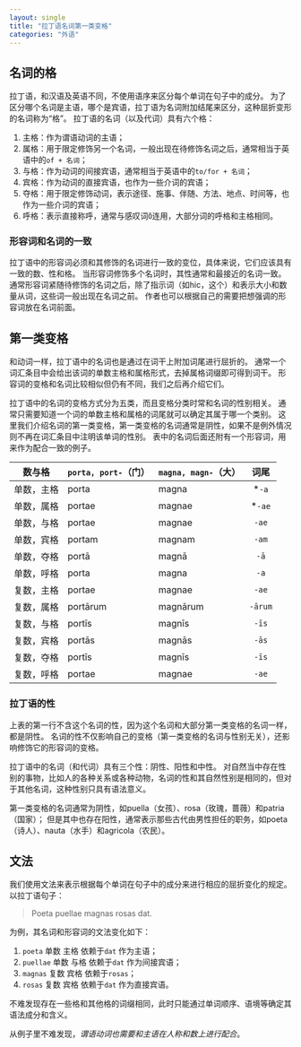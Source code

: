 ```yaml
---
layout: single
title: "拉丁语名词第一类变格"
categories: "外语"
---
```


## 名词的格

拉丁语，和汉语及英语不同，不使用语序来区分每个单词在句子中的成分。
为了区分哪个名词是主语，哪个是宾语，拉丁语为名词附加结尾来区分，这种屈折变形的名词称为“格”。
拉丁语的名词（以及代词）具有六个格：
1. 主格：作为谓语动词的主语；
2. 属格：用于限定修饰另一个名词，一般出现在待修饰名词之后，通常相当于英语中的`of + 名词`；
3. 与格：作为动词的间接宾语，通常相当于英语中的`to/for + 名词`；
4. 宾格：作为动词的直接宾语，也作为一些介词的宾语；
5. 夺格：用于限定修饰动词，表示途径、施事、伴随、方法、地点、时间等，也作为一些介词的宾语；
6. 呼格：表示直接称呼，通常与感叹词`Ō`连用，大部分词的呼格和主格相同。

### 形容词和名词的一致

拉丁语中的形容词必须和其修饰的名词进行一致的变位，具体来说，它们应该具有一致的数、性和格。
当形容词修饰多个名词时，其性通常和最接近的名词一致。
通常形容词紧随待修饰的名词之后，除了指示词（如hic，这个）和表示大小和数量从词，这些词一般出现在名词之前。
作者也可以根据自己的需要把想强调的形容词放在名词前面。

## 第一类变格

和动词一样，拉丁语中的名词也是通过在词干上附加词尾进行屈折的。
通常一个词汇条目中会给出该词的单数主格和属格形式，去掉属格词缀即可得到词干。
形容词的变格和名词比较相似但仍有不同，我们之后再介绍它们。

拉丁语中的名词的变格方式分为五类，而且变格分类时常和名词的性别相关。
通常只需要知道一个词的单数主格和属格的词尾就可以确定其属于哪一个类别。
这里我们介绍名词的第一类变格，第一类变格的名词通常是阴性，如果不是例外情况则不再在词汇条目中注明该单词的性别。
表中的名词后面还附有一个形容词，用来作为配合一致的例子。

| 数与格 | `porta, port-`（门） | `magna, magn-`（大） | 词尾 |
|:---:|-------------------|----------------------|:-----:|
| 单数，主格 | porta | magna | *`-a` | 
| 单数，属格 | portae | magnae | *`-ae` |
| 单数，与格 | portae | magnae | `-ae` |
| 单数，宾格 | portam | magnam | `-am` |
| 单数，夺格 | portā | magnā | `-ā` |
| 单数，呼格 | porta | magna | `-a` |
| 复数，主格 | portae | magnae | `-ae` | 
| 复数，属格 | portārum | magnārum | `-ārum` |
| 复数，与格 | portīs | magnīs | `-īs` |
| 复数，宾格 | portās | magnās | `-ās` |
| 复数，夺格 | portīs | magnīs | `-īs` |
| 复数，呼格 | portae | magnae | `-ae` |

### 拉丁语的性

上表的第一行不含这个名词的性，因为这个名词和大部分第一类变格的名词一样，都是阴性。
名词的性不仅影响自己的变格（第一类变格的名词与性别无关），还影响修饰它的形容词的变格。

拉丁语中的名词（和代词）具有三个性：阴性、阳性和中性。
对自然当中存在性别的事物，比如人的各种关系或各种动物，名词的性和其自然性别是相同的，但对于其他名词，这种性别只具有语法意义。

第一类变格的名词通常为阴性，如puella（女孩）、rosa（玫瑰，蔷薇）和patria（国家）；
但是其中也存在阳性，通常表示那些古代由男性担任的职务，如poeta（诗人）、nauta（水手）和agricola（农民）。

## 文法

我们使用文法来表示根据每个单词在句子中的成分来进行相应的屈折变化的规定。
以拉丁语句子：

> Poeta puellae magnas rosas dat.

为例，其名词和形容词的文法变化如下：
1. `poeta` 单数 主格 依赖于`dat` 作为主语；
2. `puellae` 单数 与格 依赖于`dat` 作为间接宾语；
3. `magnas` 复数 宾格 依赖于`rosas`；
4. `rosas` 复数 宾格 依赖于`dat` 作为直接宾语。

不难发现存在一些格和其他格的词缀相同，此时只能通过单词顺序、语境等确定其语法成分和含义。

从例子里不难发现，*谓语动词也需要和主语在人称和数上进行配合*。
